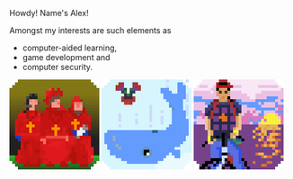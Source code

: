 
Howdy! Name's Alex!

Amongst my interests are such elements as 

 - computer-aided learning,
 - game development and
 - computer security.

![NobodyExpects](./data/spanish-inq_v00.gif) ![FourtyTwo](./data/whale+petunia_v00.gif) ![Kintaro](./data/kintaro_v00.gif)
